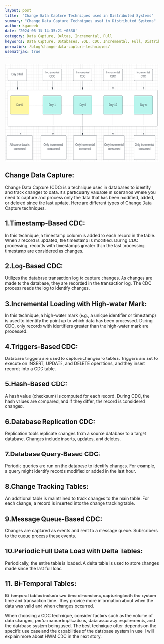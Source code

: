 ```yaml
---
layout: post
title:  "Change Data Capture Techniques used in Distributed Systems"
summary: "Change Data Capture Techniques used in Distributed Systems"
author: kganeeb
date: '2024-06-15 14:35:23 +0530'
category: Data Capture, Deltas, Incremental, Full
keywords: Data Capture, Databases, SQL, CDC, Incremental, Full, Distributed Systems, Import, Export
permalink: /blog/change-data-capture-techniques/
usemathjax: true
---
```


 <img src="/assets/img/posts/change-data-capture-techniques.png" class="img-fluid">
 
## Change Data Capture:

Change Data Capture (CDC) is a technique used in databases to identify and track changes to data. It’s particularly valuable in scenarios where you need to capture and process only the data that has been modified, added, or deleted since the last update. Here are different types of Change Data Capture techniques.
  

## 1.Timestamp-Based CDC:
In this technique, a timestamp column is added to each record in the table. When a record is updated, the timestamp is modified. During CDC processing, records with timestamps greater than the last processing timestamp are considered as changes.

## 2.Log-Based CDC:
Utilizes the database transaction log to capture changes. As changes are made to the database, they are recorded in the transaction log. The CDC process reads the log to identify changes.

## 3.Incremental Loading with High-water Mark:
In this technique, a high-water mark (e.g., a unique identifier or timestamp) is used to identify the point up to which data has been processed. During CDC, only records with identifiers greater than the high-water mark are processed.

## 4.Triggers-Based CDC:
Database triggers are used to capture changes to tables. Triggers are set to execute on INSERT, UPDATE, and DELETE operations, and they insert records into a CDC table.

## 5.Hash-Based CDC:
A hash value (checksum) is computed for each record. During CDC, the hash values are compared, and if they differ, the record is considered changed.

## 6.Database Replication CDC:
Replication tools replicate changes from a source database to a target database. Changes include inserts, updates, and deletes.

## 7.Database Query-Based CDC:
Periodic queries are run on the database to identify changes. For example, a query might identify records modified or added in the last hour.

## 8.Change Tracking Tables:
An additional table is maintained to track changes to the main table. For each change, a record is inserted into the change tracking table.

## 9.Message Queue-Based CDC:
Changes are captured as events and sent to a message queue. Subscribers to the queue process these events.

## 10.Periodic Full Data Load with Delta Tables:
Periodically, the entire table is loaded. A delta table is used to store changes made since the last full load.

## 11. Bi-Temporal Tables:
Bi-temporal tables include two time dimensions, capturing both the system time and transaction time. They provide more information about when the data was valid and when changes occurred.

When choosing a CDC technique, consider factors such as the volume of data changes, performance implications, data accuracy requirements, and the database system being used. The best technique often depends on the specific use case and the capabilities of the database system in use. I will explain more about HWM CDC in the next story.